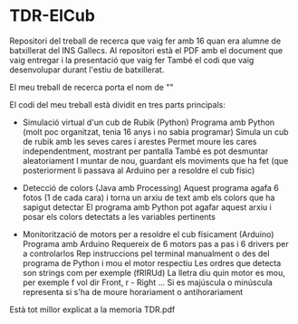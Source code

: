# TDR-ElCub

Repositori del treball de recerca que vaig fer amb 16 quan era alumne de batxillerat del INS Gallecs.
Al repositori està el PDF amb el document que vaig entregar i la presentació que vaig fer
També el codi que vaig desenvolupar durant l'estiu de batxillerat.

El meu treball de recerca porta el nom de ""

El codi del meu treball està dividit en tres parts principals:

  * Simulació virtual d'un cub de Rubik (Python)
        Programa amb Python (molt poc organitzat, tenia 16 anys i no sabia programar)
        Simula un cub de rubik amb les seves cares i arestes
        Permet moure les cares independentment, mostrant per pantalla
        També es pot desmuntar aleatoriament
        I muntar de nou, guardant els moviments que ha fet (que posteriorment li passava al Arduino per a resoldre el cub físic)
        
  * Detecció de colors (Java amb Processing)
        Aquest programa agafa 6 fotos (1 de cada cara) i torna un arxiu de text amb els colors que ha sapigut detectar
        El programa amb Python pot agafar aquest arxiu i posar els colors detectats a les variables pertinents
        
  * Monitorització de motors per a resoldre el cub físicament (Arduino)
        Programa amb Arduino
        Requereix de 6 motors pas a pas i 6 drivers per a controlarlos
        Rep instruccions pel terminal manualment o des del programa de Python i mou el motor respectiu
        Les ordres que detecta son strings com per exemple (fRlRUd)
        La lletra diu quin motor es mou, per exemple f vol dir Front, r - Right ...
        Si es majúscula o minúscula representa si s'ha de moure horariament o antihorariament
        
Està tot millor explicat a la memoria TDR.pdf
